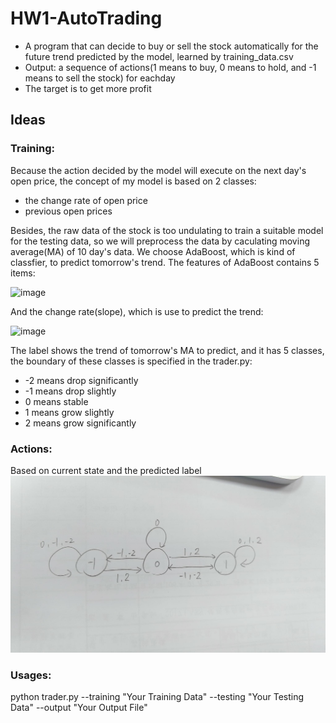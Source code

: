 # HW1-AutoTrading

  - A program that can decide to buy or sell the stock automatically for the future trend predicted by the model, learned by training_data.csv
  - Output: a sequence of actions(1 means to buy, 0 means to hold, and -1 means to sell the stock) for eachday
  - The target is to get more profit

## Ideas
### Training:
Because the action decided by the model will execute on the next day's open price, the concept of my model is based on 2 classes:
* the change rate of open price
* previous open prices

Besides, the raw data of the stock is too undulating to train a suitable model for the testing data, so we will preprocess the data by caculating moving average(MA) of 10 day's data.
We choose AdaBoost, which is kind of classfier, to predict tomorrow's trend. The features of AdaBoost contains 5 items:

![image](https://user-images.githubusercontent.com/11289470/37352474-4d9c950c-2718-11e8-85be-1b35a95f8dd4.png)

And the change rate(slope), which is use to predict the trend:

![image](https://user-images.githubusercontent.com/11289470/37352615-a239d9a8-2718-11e8-83c7-0f14421100cb.png)

The label shows the trend of tomorrow's MA to predict, and it has 5 classes, the boundary of these classes is specified in the trader.py:
* -2 means drop significantly
* -1 means drop slightly
* 0 means stable
* 1 means grow slightly
* 2 means grow significantly

### Actions:
Based on current state and the predicted label
![](state.jpg)


### Usages:
python trader.py --training "Your Training Data" --testing "Your Testing Data" --output "Your Output File"
